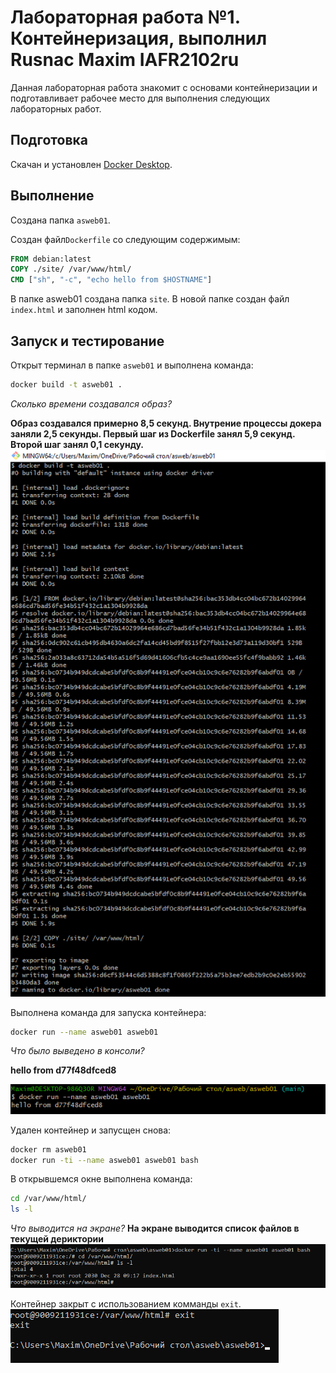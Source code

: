 # Лабораторная работа №1. Контейнеризация, выполнил Rusnac Maxim IAFR2102ru

Данная лабораторная работа знакомит с основами контейнеризации и подготавливает рабочее место
для выполнения следующих лабораторных работ.

## Подготовка

Скачан и установлен [Docker Desktop](https://www.docker.com/products/docker-desktop/).

## Выполнение

Создана папка `asweb01`.

Создан файл`Dockerfile` со следующим содержимым:

```dockerfile
FROM debian:latest
COPY ./site/ /var/www/html/
CMD ["sh", "-c", "echo hello from $HOSTNAME"]
```

В папке asweb01 создана папка `site`. В новой папке создан файл `index.html` и заполнен html кодом.

## Запуск и тестирование

Открыт терминал в папке `asweb01` и выполнена команда:

```bash
docker build -t asweb01 .
```

_Сколько времени создавался образ?_

**Образ создавался примерно 8,5 секунд.
Внутрение процессы докера заняли 2,5 секунды.
Первый шаг из Dockerfile занял 5,9 секунд.
Второй шаг занял 0,1 секунду.**
![Alt text](image.png)

Выполнена команда для запуска контейнера:

```bash
docker run --name asweb01 asweb01
```

_Что было выведено в консоли?_

**hello from d77f48dfced8**

![Alt text](image-1.png)

Удален контейнер и запусщен снова:

```bash
docker rm asweb01
docker run -ti --name asweb01 asweb01 bash
```

В открывшемся окне выполнена команда:

```bash
cd /var/www/html/
ls -l
```

_Что выводится на экране?_
**На экране выводится список файлов в текущей дериктории**
![Alt text](image-2.png)

Контейнер закрыт с использованием комманды `exit`.
![Alt text](image-3.png)

